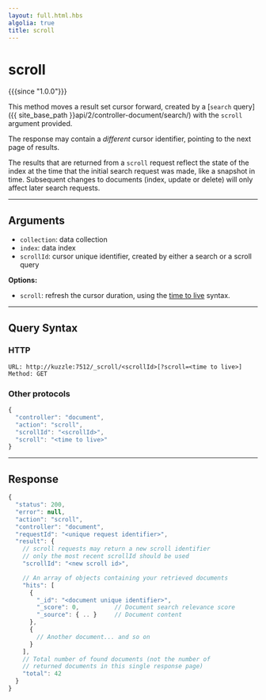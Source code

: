 ```yaml
---
layout: full.html.hbs
algolia: true
title: scroll
---
```


# scroll

{{{since "1.0.0"}}}

This method moves a result set cursor forward, created by a [`search` query]({{ site_base_path }}api/2/controller-document/search/) with the `scroll` argument provided.

The response may contain a *different* cursor identifier, pointing to the next page of results.

The results that are returned from a `scroll` request reflect the state of the index at the time that the initial search request was made, like a snapshot in time. Subsequent changes
to documents (index, update or delete) will only affect later search requests.

---

## Arguments

* `collection`: data collection
* `index`: data index
* `scrollId`: cursor unique identifier, created by either a search or a scroll query

**Options:**

* `scroll`: refresh the cursor duration, using the [time to live](https://www.elastic.co/guide/en/elasticsearch/reference/5.4/common-options.html#time-units) syntax.


---

## Query Syntax

### HTTP

```http
URL: http://kuzzle:7512/_scroll/<scrollId>[?scroll=<time to live>]
Method: GET
```

### Other protocols

```js
{
  "controller": "document",
  "action": "scroll",
  "scrollId": "<scrollId>",
  "scroll": "<time to live>"
}
```

---

## Response

```javascript
{
  "status": 200,
  "error": null,
  "action": "scroll",
  "controller": "document",
  "requestId": "<unique request identifier>",
  "result": {
    // scroll requests may return a new scroll identifier
    // only the most recent scrollId should be used
    "scrollId": "<new scroll id>",

    // An array of objects containing your retrieved documents
    "hits": [
      {
        "_id": "<document unique identifier>",
        "_score": 0,          // Document search relevance score
        "_source": { .. }     // Document content
      },
      {
        // Another document... and so on
      }
    ],
    // Total number of found documents (not the number of 
    // returned documents in this single response page)
    "total": 42
  }
}
```
